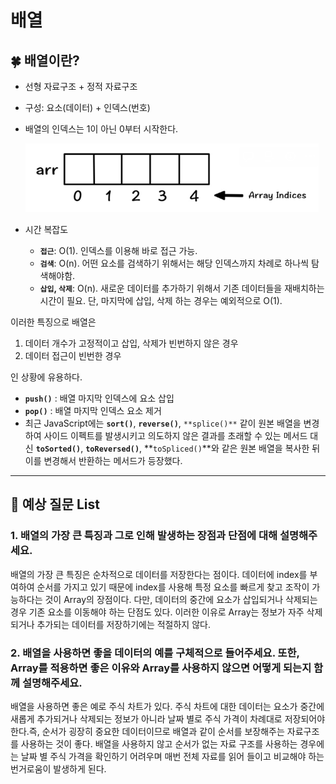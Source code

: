 # 배열

## 🍀 배열이란?

- 선형 자료구조 + 정적 자료구조
- 구성: 요소(데이터) + 인덱스(번호)
- 배열의 인덱스는 1이 아닌 0부터 시작한다.
    
    ![Alt text](Array1.png)
    
- 시간 복잡도
    - **`접근`**: O(1). 인덱스를 이용해 바로 접근 가능.
    - **`검색`**: O(n). 어떤 요소를 검색하기 위해서는 해당 인덱스까지 차례로 하나씩 탐색해야함.
    - **`삽입`, `삭제`**: O(n). 새로운 데이터를 추가하기 위해서 기존 데이터들을 재배치하는 시간이 필요. 단, 마지막에 삽입, 삭제 하는 경우는 예외적으로 O(1).

이러한 특징으로 배열은 

1. 데이터 개수가 고정적이고 삽입, 삭제가 빈번하지 않은 경우 
2. 데이터 접근이 빈번한 경우

인 상황에 유용하다.

- **`push()`** : 배열 마지막 인덱스에 요소 삽입
- **`pop()`** : 배열 마지막 인덱스 요소 제거
- 최근 JavaScript에는 **`sort()`**, **`reverse()`**, `**splice()**` 같이 원본 배열을 변경하여 사이드 이펙트를 발생시키고 의도하지 않은 결과를 초래할 수 있는 메서드 대신  **`toSorted()`**, **`toReversed()`**, **`toSpliced()`**와 같은 원본 배열을 복사한 뒤 이를 변경해서 반환하는 메서드가 등장했다.

---

## 👣 예상 질문 List

### 1. 배열의 가장 큰 특징과 그로 인해 발생하는 장점과 단점에 대해 설명해주세요.

배열의 가장 큰 특징은 순차적으로 데이터를 저장한다는 점이다. 데이터에 index를 부여하여 순서를 가지고 있기 때문에 index를 사용해 특정 요소를 빠르게 찾고 조작이 가능하다는 것이 Array의 장점이다. 다만, 데이터의 중간에 요소가 삽입되거나 삭제되는 경우 기존 요소를 이동해야 하는 단점도 있다. 이러한 이유로 Array는 정보가 자주 삭제되거나 추가되는 데이터를 저장하기에는 적절하지 않다.

### 2. 배열을 사용하면 좋을 데이터의 예를 구체적으로 들어주세요. 또한, Array를 적용하면 좋은 이유와 Array를 사용하지 않으면 어떻게 되는지 함께 설명해주세요.

배열을 사용하면 좋은 예로 주식 차트가 있다. 주식 차트에 대한 데이터는 요소가 중간에 새롭게 추가되거나 삭제되는 정보가 아니라 날짜 별로 주식 가격이 차례대로 저장되어야 한다.즉, 순서가 굉장히 중요한 데이터이므로 배열과 같이 순서를 보장해주는 자료구조를 사용하는 것이 좋다. 배열을 사용하지 않고 순서가 없는 자료 구조를 사용하는 경우에는 날짜 별 주식 가격을 확인하기 어려우며 매번 전체 자료를 읽어 들이고 비교해야 하는 번거로움이 발생하게 된다.